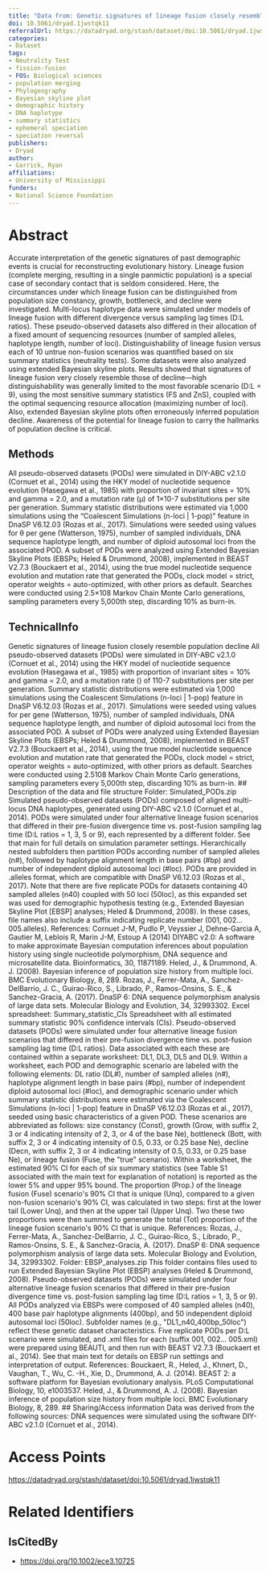 ```yaml
---
title: "Data from: Genetic signatures of lineage fusion closely resemble population decline"
doi: 10.5061/dryad.1jwstqk11
referralUrl: https://datadryad.org/stash/dataset/doi:10.5061/dryad.1jwstqk11
categories:
- Dataset
tags:
- Neutrality Test
- fission-fusion
- FOS: Biological sciences
- population merging
- Phylogeography
- Bayesian skyline plot
- demographic history
- DNA haplotype
- summary statistics
- ephemeral speciation
- speciation reversal
publishers:
- Dryad
author:
- Garrick, Ryan
affiliations:
- University of Mississippi
funders:
- National Science Foundation
---
```


# Abstract
Accurate interpretation of the genetic signatures of past demographic events is crucial for reconstructing evolutionary history. Lineage fusion (complete merging, resulting in a single panmictic population) is a special case of secondary contact that is seldom considered. Here, the circumstances under which lineage fusion can be distinguished from population size constancy, growth, bottleneck, and decline were investigated. Multi-locus haplotype data were simulated under models of lineage fusion with different divergence versus sampling lag times (D:L ratios). These pseudo-observed datasets also differed in their allocation of a fixed amount of sequencing resources (number of sampled alleles, haplotype length, number of loci). Distinguishability of lineage fusion versus each of 10 untrue non-fusion scenarios was quantified based on six summary statistics (neutrality tests). Some datasets were also analyzed using extended Bayesian skyline plots. Results showed that signatures of lineage fusion very closely resemble those of decline—high distinguishability was generally limited to the most favorable scenario (D:L = 9), using the most sensitive summary statistics (FS and ZnS), coupled with the optimal sequencing resource allocation (maximizing number of loci). Also, extended Bayesian skyline plots often erroneously inferred population decline. Awareness of the potential for lineage fusion to carry the hallmarks of population decline is critical.

## Methods
All pseudo-observed datasets (PODs) were simulated in DIY-ABC v2.1.0 (Cornuet et al., 2014) using the HKY model of nucleotide sequence evolution (Hasegawa et al., 1985) with proportion of invariant sites = 10% and gamma = 2.0, and a mutation rate (µ) of 1×10-7 substitutions per site per generation. Summary statistic distributions were estimated via 1,000 simulations using the “Coalescent Simulations (n-loci | 1-pop)” feature in DnaSP V6.12.03 (Rozas et al., 2017). Simulations were seeded using values for θ per gene (Watterson, 1975), number of sampled individuals, DNA sequence haplotype length, and number of diploid autosomal loci from the associated POD. A subset of PODs were analyzed using Extended Bayesian Skyline Plots (EBSPs; Heled &amp; Drummond, 2008), implemented in BEAST V2.7.3 (Bouckaert et al., 2014), using the true model nucleotide sequence evolution and mutation rate that generated the PODs, clock model = strict, operator weights = auto-optimized, with other priors as default. Searches were conducted using 2.5×108 Markov Chain Monte Carlo generations, sampling parameters every 5,000th step, discarding 10% as burn-in.

## TechnicalInfo
Genetic signatures of lineage fusion closely resemble population decline All pseudo-observed datasets (PODs) were simulated in DIY-ABC v2.1.0 (Cornuet et al., 2014) using the HKY model of nucleotide sequence evolution (Hasegawa et al., 1985) with proportion of invariant sites = 10% and gamma = 2.0, and a mutation rate () of 110-7 substitutions per site per generation. Summary statistic distributions were estimated via 1,000 simulations using the Coalescent Simulations (n-loci | 1-pop) feature in DnaSP V6.12.03 (Rozas et al., 2017). Simulations were seeded using values for per gene (Watterson, 1975), number of sampled individuals, DNA sequence haplotype length, and number of diploid autosomal loci from the associated POD. A subset of PODs were analyzed using Extended Bayesian Skyline Plots (EBSPs; Heled &amp; Drummond, 2008), implemented in BEAST V2.7.3 (Bouckaert et al., 2014), using the true model nucleotide sequence evolution and mutation rate that generated the PODs, clock model = strict, operator weights = auto-optimized, with other priors as default. Searches were conducted using 2.5108 Markov Chain Monte Carlo generations, sampling parameters every 5,000th step, discarding 10% as burn-in. ## Description of the data and file structure Folder: Simulated_PODs.zip Simulated pseudo-observed datasets (PODs) composed of aligned multi-locus DNA haplotypes, generated using DIY-ABC v2.1.0 (Cornuet et al., 2014). PODs were simulated under four alternative lineage fusion scenarios that differed in their pre-fusion divergence time vs. post-fusion sampling lag time (D:L ratios = 1, 3, 5 or 9), each represented by a different folder. See that main for full details on simulation parameter settings. Hierarchically nested subfolders then partition PODs according number of sampled alleles (n#), followed by haplotype alignment length in base pairs (#bp) and number of independent diploid autosomal loci (#loc). PODs are provided in .alleles format, which are compatible with DnaSP V6.12.03 (Rozas et al., 2017). Note that there are five replicate PODs for datasets containing 40 sampled alleles (n40) coupled with 50 loci (50loc), as this expanded set was used for demographic hypothesis testing (e.g., Extended Bayesian Skyline Plot [EBSP] analyses; Heled &amp; Drummond, 2008). In these cases, file names also include a suffix indicating replicate number (001, 002... 005.alleles). References: Cornuet J-M, Pudlo P, Veyssier J, Dehne-Garcia A, Gautier M, Leblois R, Marin J-M, Estoup A (2014) DIYABC v2.0: A software to make approximate Bayesian computation inferences about population history using single nucleotide polymorphism, DNA sequence and microsatellite data. Bioinformatics, 30, 11871189. Heled, J., &amp; Drummond, A. J. (2008). Bayesian inference of population size history from multiple loci. BMC Evolutionary Biology, 8, 289. Rozas, J., Ferrer-Mata, A., Sanchez-DelBarrio, J. C., Guirao-Rico, S., Librado, P., Ramos-Onsins, S. E., &amp; Sanchez-Gracia, A. (2017). DnaSP 6: DNA sequence polymorphism analysis of large data sets. Molecular Biology and Evolution, 34, 32993302. Excel spreadsheet: Summary_statistic_CIs Spreadsheet with all estimated summary statistic 90% confidence intervals (CIs). Pseudo-observed datasets (PODs) were simulated under four alternative lineage fusion scenarios that differed in their pre-fusion divergence time vs. post-fusion sampling lag time (D:L ratios). Data associated with each these are contained within a separate worksheet: DL1, DL3, DL5 and DL9. Within a worksheet, each POD and demographic scenario are labeled with the following elements: DL ratio (DL#), number of sampled alleles (n#), haplotype alignment length in base pairs (#bp), number of independent diploid autosomal loci (#loc), and demographic scenario under which summary statistic distributions were estimated via the Coalescent Simulations (n-loci | 1-pop) feature in DnaSP V6.12.03 (Rozas et al., 2017), seeded using basic characteristics of a given POD. These scenarios are abbreviated as follows: size constancy (Const), growth (Grow, with suffix 2, 3 or 4 indicating intensity of 2, 3, or 4 of the base Ne), bottleneck (Bott, with suffix 2, 3 or 4 indicating intensity of 0.5, 0.33, or 0.25 base Ne), decline (Decn, with suffix 2, 3 or 4 indicating intensity of 0.5, 0.33, or 0.25 base Ne), or lineage fusion (Fuse, the "true" scenario). Within a worksheet, the estimated 90% CI for each of six summary statistics (see Table S1 associated with the main text for explanation of notation) is reported as the lower 5% and upper 95% bound. The proportion (Prop.) of the lineage fusion (Fuse) scenario's 90% CI that is unique (Unq), compared to a given non-fusion scenario's 90% CI, was calculated in two steps: first at the lower tail (Lower Unq), and then at the upper tail (Upper Unq). Two these two proportions were then summed to generate the total (Tot) proportion of the lineage fusion scenario's 90% CI that is unique. References: Rozas, J., Ferrer-Mata, A., Sanchez-DelBarrio, J. C., Guirao-Rico, S., Librado, P., Ramos-Onsins, S. E., &amp; Sanchez-Gracia, A. (2017). DnaSP 6: DNA sequence polymorphism analysis of large data sets. Molecular Biology and Evolution, 34, 32993302. Folder: EBSP_analyses.zip This folder contains files used to run Extended Bayesian Skyline Plot (EBSP) analyses (Heled &amp; Drummond, 2008). Pseudo-observed datasets (PODs) were simulated under four alternative lineage fusion scenarios that differed in their pre-fusion divergence time vs. post-fusion sampling lag time (D:L ratios = 1, 3, 5 or 9). All PODs analyzed via EBSPs were composed of 40 sampled alleles (n40), 400 base pair haplotype alignments (400bp), and 50 independent diploid autosomal loci (50loc). Subfolder names (e.g., "DL1_n40_400bp_50loc") reflect these genetic dataset characteristics. Five replicate PODs per D:L scenario were simulated, and .xml files for each (suffix 001, 002... 005.xml) were prepared using BEAUTI, and then run with BEAST V2.7.3 (Bouckaert et al., 2014). See that main text for details on EBSP run settings and interpretation of output. References: Bouckaert, R., Heled, J., Khnert, D., Vaughan, T., Wu, C. -H., Xie, D., Drummond, A. J. (2014). BEAST 2: a software platform for Bayesian evolutionary analysis. PLoS Computational Biology, 10, e1003537. Heled, J., &amp; Drummond, A. J. (2008). Bayesian inference of population size history from multiple loci. BMC Evolutionary Biology, 8, 289. ## Sharing/Access information Data was derived from the following sources: DNA sequences were simulated using the software DIY-ABC v2.1.0 (Cornuet et al., 2014).

# Access Points
https://datadryad.org/stash/dataset/doi:10.5061/dryad.1jwstqk11

# Related Identifiers
## IsCitedBy
- https://doi.org/10.1002/ece3.10725